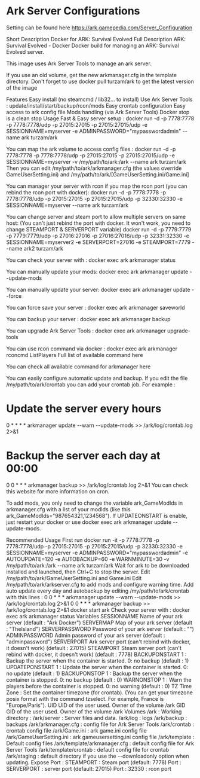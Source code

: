 # Ark Server Configurations

Setting can be found here https://ark.gamepedia.com/Server_Configuration

Short Description
Docker for ARK: Survival Evolved
Full Description
ARK: Survival Evolved - Docker
Docker build for managing an ARK: Survival Evolved server.

This image uses Ark Server Tools to manage an ark server.

If you use an old volume, get the new arkmanager.cfg in the template directory.
Don't forget to use docker pull turzam/ark to get the latest version of the image

Features
Easy install (no steamcmd / lib32... to install)
Use Ark Server Tools : update/install/start/backup/rcon/mods
Easy crontab configuration
Easy access to ark config file
Mods handling (via Ark Server Tools)
Docker stop is a clean stop
Usage
Fast & Easy server setup :
docker run -d -p 7778:7778 -p 7778:7778/udp -p 27015:27015 -p 27015:27015/udp -e SESSIONNAME=myserver -e ADMINPASSWORD="mypasswordadmin" --name ark turzam/ark

You can map the ark volume to access config files :
docker run -d -p 7778:7778 -p 7778:7778/udp -p 27015:27015 -p 27015:27015/udp -e SESSIONNAME=myserver -v /my/path/to/ark:/ark --name ark turzam/ark
Then you can edit /my/path/to/ark/arkmanager.cfg (the values override GameUserSetting.ini) and /my/path/to/ark/[GameUserSetting.ini/Game.ini]

You can manager your server with rcon if you map the rcon port (you can rebind the rcon port with docker):
docker run -d -p 7778:7778 -p 7778:7778/udp -p 27015:27015 -p 27015:27015/udp -p 32330:32330 -e SESSIONNAME=myserver --name ark turzam/ark

You can change server and steam port to allow multiple servers on same host:
(You can't just rebind the port with docker. It won't work, you need to change STEAMPORT & SERVERPORT variable)
docker run -d -p 7779:7779 -p 7779:7779/udp -p 27016:27016 -p 27016:27016/udp -p 32331:32330 -e SESSIONNAME=myserver2 -e SERVERPORT=27016 -e STEAMPORT=7779 --name ark2 turzam/ark

You can check your server with :
docker exec ark arkmanager status

You can manually update your mods:
docker exec ark arkmanager update --update-mods

You can manually update your server:
docker exec ark arkmanager update --force

You can force save your server :
docker exec ark arkmanager saveworld

You can backup your server :
docker exec ark arkmanager backup

You can upgrade Ark Server Tools :
docker exec ark arkmanager upgrade-tools

You can use rcon command via docker :
docker exec ark arkmanager rconcmd ListPlayers
Full list of available command here

You can check all available command for arkmanager here

You can easily configure automatic update and backup.
If you edit the file /my/path/to/ark/crontab you can add your crontab job.
For example :
# Update the server every hours
0 * * * * arkmanager update --warn --update-mods >> /ark/log/crontab.log 2>&1
# Backup the server each day at 00:00
0 0 * * * arkmanager backup >> /ark/log/crontab.log 2>&1
You can check this website for more information on cron.

To add mods, you only need to change the variable ark_GameModIds in arkmanager.cfg with a list of your modIds (like this ark_GameModIds="987654321,1234568"). If UPDATEONSTART is enable, just restart your docker or use docker exec ark arkmanager update --update-mods.

Recommended Usage
First run
docker run -it -p 7778:7778 -p 7778:7778/udp -p 27015:27015 -p 27015:27015/udp -p 32330:32330 -e SESSIONNAME=myserver -e ADMINPASSWORD="mypasswordadmin" -e AUTOUPDATE=120 -e AUTOBACKUP=60 -e WARNMINUTE=30 -v /my/path/to/ark:/ark --name ark turzam/ark
Wait for ark to be downloaded installed and launched, then Ctrl+C to stop the server.
Edit /my/path/to/ark/GameUserSetting.ini and Game.ini
Edit /my/path/to/ark/arkserver.cfg to add mods and configure warning time.
Add auto update every day and autobackup by editing /my/path/to/ark/crontab with this lines :
0 0 * * * arkmanager update --warn --update-mods >> /ark/log/crontab.log 2>&1
0 0 * * * arkmanager backup >> /ark/log/crontab.log 2>&1
docker start ark
Check your server with :
docker exec ark arkmanager status
Variables
SESSIONNAME
Name of your ark server (default : "Ark Docker")
SERVERMAP
Map of your ark server (default : "TheIsland")
SERVERPASSWORD
Password of your ark server (default : "")
ADMINPASSWORD
Admin password of your ark server (default : "adminpassword")
SERVERPORT
Ark server port (can't rebind with docker, it doesn't work) (default : 27015)
STEAMPORT
Steam server port (can't rebind with docker, it doesn't work) (default : 7778)
BACKUPONSTART
1 : Backup the server when the container is started. 0: no backup (default : 1)
UPDATEPONSTART
1 : Update the server when the container is started. 0: no update (default : 1)
BACKUPONSTOP
1 : Backup the server when the container is stopped. 0: no backup (default : 0)
WARNONSTOP
1 : Warn the players before the container is stopped. 0: no warning (default : 0)
TZ
Time Zone : Set the container timezone (for crontab). (You can get your timezone posix format with the command tzselect. For example, France is "Europe/Paris").
UID
UID of the user used. Owner of the volume /ark
GID
GID of the user used. Owner of the volume /ark
Volumes
/ark : Working directory :
/ark/server : Server files and data.
/ark/log : logs
/ark/backup : backups
/ark/arkmanager.cfg : config file for Ark Server Tools
/ark/crontab : crontab config file
/ark/Game.ini : ark game.ini config file
/ark/GameUserSetting.ini : ark gameusersetting.ini config file
/ark/template : Default config files
/ark/template/arkmanager.cfg : default config file for Ark Server Tools
/ark/template/crontab : default config file for crontab
/ark/staging : default directory if you use the --downloadonly option when updating.
Expose
Port : STEAMPORT : Steam port (default: 7778)
Port : SERVERPORT : server port (default: 27015)
Port : 32330 : rcon port
